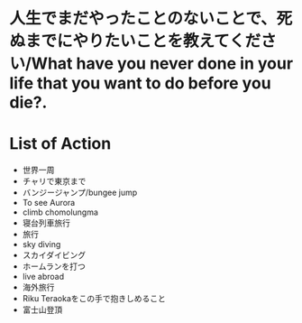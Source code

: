 # 人生でまだやったことのないことで、死ぬまでにやりたいことを教えてください/What have you never done in your life that you want to do before you die?.

# List of Action
- 世界一周
- チャリで東京まで
- バンジージャンプ/bungee jump 
- To see Aurora
- climb chomolungma
- 寝台列車旅行
- 旅行
- sky diving
- スカイダイビング
- ホームランを打つ
- live abroad
- 海外旅行
- Riku Teraokaをこの手で抱きしめること
- 富士山登頂
